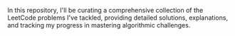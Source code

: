 In this repository, I'll be curating a comprehensive collection of the LeetCode problems I've tackled, providing detailed solutions, explanations, and tracking my progress in mastering algorithmic challenges.

